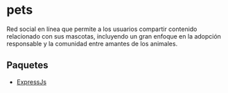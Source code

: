 # pets
Red social en línea que permite a los usuarios compartir contenido relacionado con sus mascotas, incluyendo un gran enfoque en la adopción responsable y la comunidad entre amantes de los animales.

## Paquetes
- [ExpressJs](https://expressjs.com/)